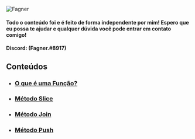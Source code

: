 ![Fagner](https://i.imgur.com/ByPns1I.png)
#### Todo o conteúdo foi e é feito de forma independente por mim! Espero que eu possa te ajudar e qualquer dúvida você pode entrar em contato comigo!
#### Discord: (Fagner.#8917)



## Conteúdos
- ### [O que é uma Função?](https://github.com/fagnersales/aprendendo-javascript/blob/master/conteudos/Funções.md)
- ### [Método Slice](https://github.com/fagnersales/aprendendo-javascript/blob/master/conteudos/Slice.md)
- ### [Método Join](https://github.com/fagnersales/aprendendo-javascript/blob/master/conteudos/Join.md)
- ### [Método Push](https://github.com/fagnersales/aprendendo-javascript/blob/master/conteudos/Push.md)


